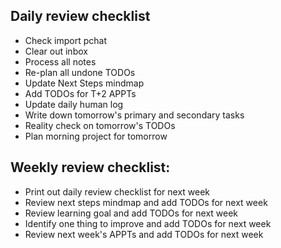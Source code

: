## Daily review checklist
- Check import pchat
- Clear out inbox
- Process all notes
- Re-plan all undone TODOs
- Update Next Steps mindmap
- Add TODOs for T+2 APPTs
- Update daily human log
- Write down tomorrow's primary and secondary tasks
- Reality check on tomorrow's TODOs
- Plan morning project for tomorrow

## Weekly review checklist:
- Print out daily review checklist for next week
- Review next steps mindmap and add TODOs for next week
- Review learning goal and add TODOs for next week
- Identify one thing to improve and add TODOs for next week
- Review next week's APPTs and add TODOs for next week
